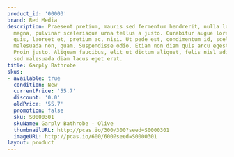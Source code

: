 ```yaml
---
product_id: '00003'
brand: Red Media
description: Praesent pretium, mauris sed fermentum hendrerit, nulla lorem iaculis
  magna, pulvinar scelerisque urna tellus a justo. Curabitur augue lorem, dapibus
  quis, laoreet et, pretium ac, nisi. Ut pede est, condimentum id, scelerisque ac,
  malesuada non, quam. Suspendisse odio. Etiam non diam quis arcu egestas commodo.
  Proin justo. Aliquam faucibus, elit ut dictum aliquet, felis nisl adipiscing sapien,
  sed malesuada diam lacus eget erat.
title: Garply Bathrobe
skus:
- available: true
  condition: New
  currentPrice: '55.7'
  discount: '0.0'
  oldPrice: '55.7'
  promotion: false
  sku: S0000301
  skuName: Garply Bathrobe - Olive
  thumbnailURL: http://pcas.io/300/300?seed=S0000301
  imageURL: http://pcas.io/600/600?seed=S0000301
layout: product
---
```

